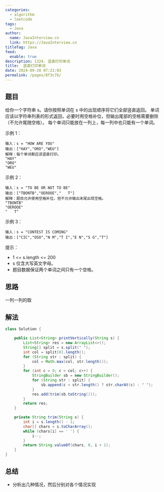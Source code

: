 ```yaml
---
categories: 
  - algorithm
  - leetcode
tags: 
  - Java
author: 
  name: JavaInterview.cn
  link: https://JavaInterview.cn
titleTag: Java
feed: 
  enable: true
description: 1324. 竖直打印单词
title:  竖直打印单词
date: 2024-09-28 07:21:03
permalink: /pages/8f3c7b/
---
```


## 题目

给你一个字符串 s。请你按照单词在 s 中的出现顺序将它们全部竖直返回。
单词应该以字符串列表的形式返回，必要时用空格补位，但输出尾部的空格需要删除（不允许尾随空格）。
每个单词只能放在一列上，每一列中也只能有一个单词。



示例 1：

    输入：s = "HOW ARE YOU"
    输出：["HAY","ORO","WEU"]
    解释：每个单词都应该竖直打印。
    "HAY"
    "ORO"
    "WEU"
示例 2：

    输入：s = "TO BE OR NOT TO BE"
    输出：["TBONTB","OEROOE","   T"]
    解释：题目允许使用空格补位，但不允许输出末尾出现空格。
    "TBONTB"
    "OEROOE"
    "   T"
示例 3：

    输入：s = "CONTEST IS COMING"
    输出：["CIC","OSO","N M","T I","E N","S G","T"]


提示：

* 1 <= s.length <= 200
* s 仅含大写英文字母。
* 题目数据保证两个单词之间只有一个空格。

## 思路

一列一列的取

## 解法
```java
class Solution {

    public List<String> printVertically(String s) {
        List<String> res = new ArrayList<>();
        String[] split = s.split(" ");
        int col = split[0].length();
        for (String str : split) {
            col = Math.max(col, str.length());
        }
        for (int c = 0; c < col; c++) {
            StringBuilder sb = new StringBuilder();
            for (String str : split) {
                sb.append(c < str.length() ? str.charAt(c) : " ");
            }
            res.add(trim(sb.toString()));
        }
        return res;
    }

    private String trim(String s) {
        int i = s.length() - 1;
        char[] chars = s.toCharArray();
        while (chars[i] == ' ') {
            i--;
        }
        return String.valueOf(chars, 0, i + 1);
    }
}

```

## 总结

- 分析出几种情况，然后分别对各个情况实现 
